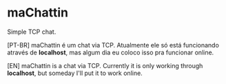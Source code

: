 # maChattin
Simple TCP chat.

[PT-BR]
maChattin é um chat via TCP. Atualmente ele só está funcionando através de **localhost**, mas algum dia eu coloco isso pra funcionar online.

[EN]
maChattin is a chat via TCP. Currently it is only working through **localhost**, but someday I'll put it to work online.

